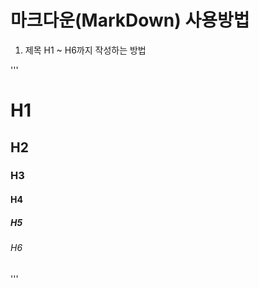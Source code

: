 # 마크다운(MarkDown) 사용방법

1. 제목
H1 ~ H6까지 작성하는 방법  

'''
# H1
## H2
### H3
#### H4
##### H5
###### H6
'''
